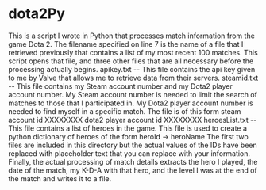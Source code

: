 dota2Py
=======

This is a script I wrote in Python that processes match information from the game Dota 2.  The filename specified on line 7 is the name of a file that I retrieved previously that contains a list of my most recent 100 matches. This script opens that file, and three other files that are all necessary before the processing actually begins.  apikey.txt -- This file contains the api key given to me by Valve that allows me to retrieve data from their servers.   steamid.txt -- This file contains my Steam account number and my Dota2 player account number. My Steam account number is needed to limit the search of matches to those that I participated in. My Dota2 player account number is needed to find myself in a specific match.  The file is of this form steam account id XXXXXXXX dota2 player account id XXXXXXXX  heroesList.txt -- This file contains a list of heroes in the game. This file is used to create a python dictionary of heroes of the form heroId -> heroName  The first two files are included in this directory but the actual values of the IDs have been replaced with placeholder text that you can replace with your information.  Finally, the actual processing of match details extracts the hero I played, the date of the match, my K-D-A with that hero, and the level I was at the end of the match and writes it to a file.
